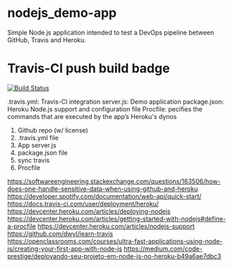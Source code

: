 # nodejs_demo-app
Simple Node.js application intended to test a DevOps pipeline between GitHub, Travis and Heroku.

# Travis-CI push build badge
[![Build Status](https://travis-ci.org/ffilho/nodejs_demo-app.svg?branch=master)](https://travis-ci.org/ffilho/nodejs_demo-app)

.travis.yml: Travis-CI integration
server.js: Demo application
package.json: Heroku Node.js support and configuration file
Procfile: pecifies the commands that are executed by the app’s Heroku's dynos

1. Github repo (w/ license)
2. .travis.yml file
3. App server.js
4. package.json file
5. sync travis
6. Procfile


https://softwareengineering.stackexchange.com/questions/163506/how-does-one-handle-sensitive-data-when-using-github-and-heroku
https://developer.spotify.com/documentation/web-api/quick-start/
https://docs.travis-ci.com/user/deployment/heroku/
https://devcenter.heroku.com/articles/deploying-nodejs
https://devcenter.heroku.com/articles/getting-started-with-nodejs#define-a-procfile
https://devcenter.heroku.com/articles/nodejs-support
https://github.com/dwyl/learn-travis
https://openclassrooms.com/courses/ultra-fast-applications-using-node-js/creating-your-first-app-with-node-js
https://medium.com/code-prestige/deployando-seu-projeto-em-node-js-no-heroku-b49a6ae7dbc3